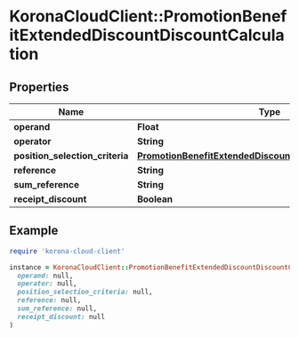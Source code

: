 # KoronaCloudClient::PromotionBenefitExtendedDiscountDiscountCalculation

## Properties

| Name | Type | Description | Notes |
| ---- | ---- | ----------- | ----- |
| **operand** | **Float** |  | [optional] |
| **operator** | **String** |  | [optional] |
| **position_selection_criteria** | [**PromotionBenefitExtendedDiscountPositionSelectionCriteria**](PromotionBenefitExtendedDiscountPositionSelectionCriteria.md) |  | [optional] |
| **reference** | **String** |  | [optional] |
| **sum_reference** | **String** |  | [optional] |
| **receipt_discount** | **Boolean** |  | [optional] |

## Example

```ruby
require 'korona-cloud-client'

instance = KoronaCloudClient::PromotionBenefitExtendedDiscountDiscountCalculation.new(
  operand: null,
  operator: null,
  position_selection_criteria: null,
  reference: null,
  sum_reference: null,
  receipt_discount: null
)
```

